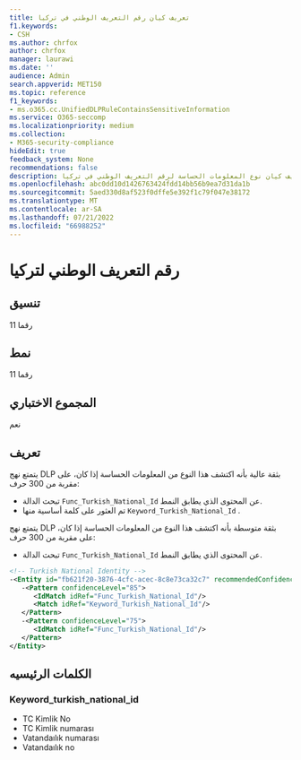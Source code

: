 ```yaml
---
title: تعريف كيان رقم التعريف الوطني في تركيا
f1.keywords:
- CSH
ms.author: chrfox
author: chrfox
manager: laurawi
ms.date: ''
audience: Admin
search.appverid: MET150
ms.topic: reference
f1_keywords:
- ms.o365.cc.UnifiedDLPRuleContainsSensitiveInformation
ms.service: O365-seccomp
ms.localizationpriority: medium
ms.collection:
- M365-security-compliance
hideEdit: true
feedback_system: None
recommendations: false
description: تعريف كيان نوع المعلومات الحساسة لرقم التعريف الوطني في تركيا.
ms.openlocfilehash: abc0dd10d1426763424fdd14bb56b9ea7d31da1b
ms.sourcegitcommit: 5aed330d8af523f0dffe5e392f1c79f047e38172
ms.translationtype: MT
ms.contentlocale: ar-SA
ms.lasthandoff: 07/21/2022
ms.locfileid: "66988252"
---
```

# <a name="turkey-national-identification-number"></a>رقم التعريف الوطني لتركيا

## <a name="format"></a>تنسيق

11 رقما

## <a name="pattern"></a>نمط

11 رقما

## <a name="checksum"></a>المجموع الاختباري

نعم

## <a name="definition"></a>تعريف

يتمتع نهج DLP بثقة عالية بأنه اكتشف هذا النوع من المعلومات الحساسة إذا كان، على مقربة من 300 حرف:

- تبحث الدالة `Func_Turkish_National_Id` عن المحتوى الذي يطابق النمط.
- تم العثور على كلمة أساسية منها `Keyword_Turkish_National_Id` .

يتمتع نهج DLP بثقة متوسطة بأنه اكتشف هذا النوع من المعلومات الحساسة إذا كان، على مقربة من 300 حرف:

- تبحث الدالة `Func_Turkish_National_Id` عن المحتوى الذي يطابق النمط.

```xml
<!-- Turkish National Identity -->
-<Entity id="fb621f20-3876-4cfc-acec-8c8e73ca32c7" recommendedConfidence="75" patternsProximity="300">
   -<Pattern confidenceLevel="85">
      <IdMatch idRef="Func_Turkish_National_Id"/>
      <Match idRef="Keyword_Turkish_National_Id"/>
   </Pattern>
   -<Pattern confidenceLevel="75">
      <IdMatch idRef="Func_Turkish_National_Id"/>
   </Pattern>
</Entity>
```

## <a name="keywords"></a>الكلمات الرئيسيه

### <a name="keyword_turkish_national_id"></a>Keyword_turkish_national_id

- TC Kimlik No
- TC Kimlik numarası
- Vatandaılık numarası
- Vatandaılık no